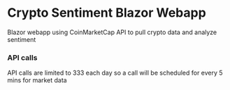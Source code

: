 # Crypto Sentiment Blazor Webapp
Blazor webapp using CoinMarketCap API to pull crypto data and analyze sentiment

### API calls
API calls are limited to 333 each day so a call will be scheduled for every 5 mins for market data
